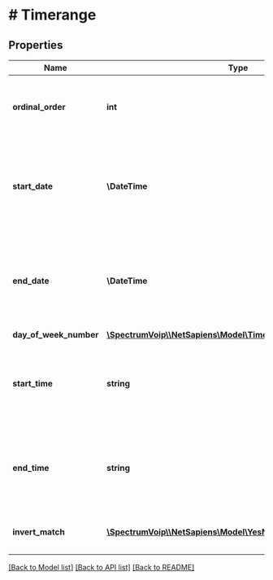 # # Timerange

## Properties

Name | Type | Description | Notes
------------ | ------------- | ------------- | -------------
**ordinal_order** | **int** | This will be a unique index and orger for the specific timerange inside of the given timeframe. | [optional]
**start_date** | **\DateTime** | This is field will be set for the start of a calender based time range in the format of YYYY-MM-DD. To disable the start of a range use \&quot;now\&quot;. | [optional]
**end_date** | **\DateTime** | This is field will be set for the end of a calender based time range in the format of YYYY-MM-DD. To disable the start of a range use \&quot;never\&quot;. | [optional]
**day_of_week_number** | [**\SpectrumVoip\\\\NetSapiens\Model\TimerangeDayOfWeekNumber**](TimerangeDayOfWeekNumber.md) |  |
**start_time** | **string** | This is the time in HH:MM format for the given time range. This will be the start of the window and will be based on the user&#39;s time-zone. | [optional] [default to '00:00']
**end_time** | **string** | This is the time in HH:MM format for the given time range. This will be the end of the window and will be based on the user&#39;s time-zone. | [optional] [default to '23:59']
**invert_match** | [**\SpectrumVoip\\\\NetSapiens\Model\YesNoStringNoDefault**](YesNoStringNoDefault.md) | This settings will control if the the parent feature is enabled. | [optional]

[[Back to Model list]](../../README.md#models) [[Back to API list]](../../README.md#endpoints) [[Back to README]](../../README.md)
